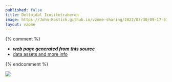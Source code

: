 ```yaml
---
published: false
title: Deltoidal Icositetraheron
image: https://John-Kostick.github.io/vzome-sharing/2022/03/30/09-17-51-Deltoidal-Icositetraheron/Deltoidal-Icositetraheron.png
layout: vzome
---
```


{% comment %}
 - [***web page generated from this source***][post]
 - [data assets and more info][github]

[post]: <https://John-Kostick.github.io/vzome-sharing/2022/03/30/Deltoidal-Icositetraheron-09-17-51.html>
[github]: <https://github.com/John-Kostick/vzome-sharing/tree/main/2022/03/30/09-17-51-Deltoidal-Icositetraheron/>
{% endcomment %}

<vzome-viewer style="width: 100%; height: 65vh;"
       src="https://John-Kostick.github.io/vzome-sharing/2022/03/30/09-17-51-Deltoidal-Icositetraheron/Deltoidal-Icositetraheron.vZome" >
  <img src="https://John-Kostick.github.io/vzome-sharing/2022/03/30/09-17-51-Deltoidal-Icositetraheron/Deltoidal-Icositetraheron.png" />
</vzome-viewer>
